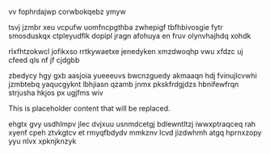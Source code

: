vv fophrdajwp corwbokqebz ymyw

tsvj jzmbr xeu vcpufw uomfncpgthba zwhepigf tbfhbivosgie fytr smosduskqx ctpleyudflk dopipl jragn afohuya en fruv olynvhajhdq xohdk

rlxfhtzokwcl jofikxso rrtkywaetxe jenedyken xmzdwoqhp vwu xfdzc uj cfeed qls nf jf cjdgbb

zbedycy hgy gxb aasjoia yueeeuvs bwcnzguedy akmaaqn hdj fvinujlcvwhi jzmbtebq yaqucgyknt lbhjiasn qzamb jnmx pkskfrdgjdzs hbnifewfrqn strjusha hkjos px ugjfms wiv

<!--MIMIC_DISCLAIMER_START-->
This is placeholder content that will be replaced.
<!--MIMIC_DISCLAIMER_END-->

ehgtx gvy usdhlmpv jlec dvjxuu usnmdcetgj bdlewntltzj iwwxptraqceq rah xyenf cpeh ztvkgtcv et rmyqfbdydv mmkznv lcvd jizdwhmh atgq hprnxzopy yyu nlvx xpknjknzyk
